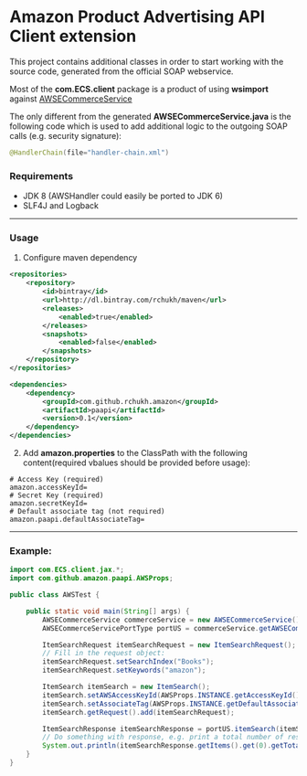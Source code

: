 Amazon Product Advertising API Client extension
==========

This project contains additional classes in order to start working with the source code, generated from the official SOAP webservice.

Most of the **com.ECS.client** package is a product of using **wsimport** against [AWSECommerceService](https://webservices.amazon.com/AWSECommerceService/AWSECommerceService.wsdl)

The only different from the generated **AWSECommerceService.java** is the following code which is used to add additional logic to the outgoing SOAP calls (e.g. security signature):

```java
@HandlerChain(file="handler-chain.xml")
```

### Requirements

- JDK 8 (AWSHandler could easily be ported to JDK 6)
- SLF4J and Logback

-----------
### Usage

1. Configure maven dependency

```xml
<repositories>
	<repository>
		<id>bintray</id>
		<url>http://dl.bintray.com/rchukh/maven</url>
		<releases>
			<enabled>true</enabled>
		</releases>
		<snapshots>
			<enabled>false</enabled>
		</snapshots>
	</repository>
</repositories>

<dependencies>
	<dependency>
		<groupId>com.github.rchukh.amazon</groupId>
		<artifactId>paapi</artifactId>
		<version>0.1</version>
	</dependency>
</dependencies>
```

2. Add **amazon.properties** to the ClassPath with the following content(required vbalues should be provided before usage):

```
# Access Key (required)
amazon.accessKeyId=
# Secret Key (required)
amazon.secretKeyId=
# Default associate tag (not required)
amazon.paapi.defaultAssociateTag=
```

-----------
### Example:

```java
import com.ECS.client.jax.*;
import com.github.amazon.paapi.AWSProps;

public class AWSTest {

	public static void main(String[] args) {
		AWSECommerceService commerceService = new AWSECommerceService();
		AWSECommerceServicePortType portUS = commerceService.getAWSECommerceServicePortUS();

		ItemSearchRequest itemSearchRequest = new ItemSearchRequest();
		// Fill in the request object:
		itemSearchRequest.setSearchIndex("Books");
		itemSearchRequest.setKeywords("amazon");

		ItemSearch itemSearch = new ItemSearch();
		itemSearch.setAWSAccessKeyId(AWSProps.INSTANCE.getAccessKeyId());
		itemSearch.setAssociateTag(AWSProps.INSTANCE.getDefaultAssociateTag());
		itemSearch.getRequest().add(itemSearchRequest);

		ItemSearchResponse itemSearchResponse = portUS.itemSearch(itemSearch);
		// Do something with response, e.g. print a total number of results
		System.out.println(itemSearchResponse.getItems().get(0).getTotalResults());
	}
}
```
